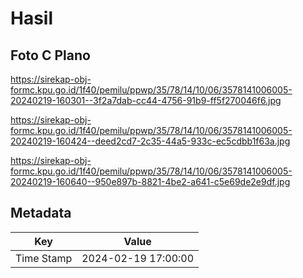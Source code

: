 # Hasil

## Foto C Plano

https://sirekap-obj-formc.kpu.go.id/1f40/pemilu/ppwp/35/78/14/10/06/3578141006005-20240219-160301--3f2a7dab-cc44-4756-91b9-ff5f270046f6.jpg

https://sirekap-obj-formc.kpu.go.id/1f40/pemilu/ppwp/35/78/14/10/06/3578141006005-20240219-160424--deed2cd7-2c35-44a5-933c-ec5cdbb1f63a.jpg

https://sirekap-obj-formc.kpu.go.id/1f40/pemilu/ppwp/35/78/14/10/06/3578141006005-20240219-160640--950e897b-8821-4be2-a641-c5e69de2e9df.jpg


## Metadata

| Key        | Value               |
| ---------- | ------------------- |
| Time Stamp | 2024-02-19 17:00:00 |



